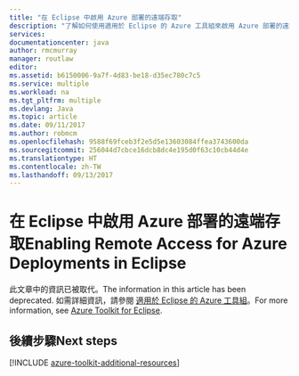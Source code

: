 ```yaml
---
title: "在 Eclipse 中啟用 Azure 部署的遠端存取"
description: "了解如何使用適用於 Eclipse 的 Azure 工具組來啟用 Azure 部署的遠端存取。"
services: 
documentationcenter: java
author: rmcmurray
manager: routlaw
editor: 
ms.assetid: b6150006-9a7f-4d83-be18-d35ec780c7c5
ms.service: multiple
ms.workload: na
ms.tgt_pltfrm: multiple
ms.devlang: Java
ms.topic: article
ms.date: 09/11/2017
ms.author: robmcm
ms.openlocfilehash: 9588f69fceb3f2e5d5e13603084ffea3743600da
ms.sourcegitcommit: 256044d7cbce16dcb8dc4e195d0f63c10cb44d4e
ms.translationtype: HT
ms.contentlocale: zh-TW
ms.lasthandoff: 09/13/2017
---
```

# <a name="enabling-remote-access-for-azure-deployments-in-eclipse"></a><span data-ttu-id="f09ec-103">在 Eclipse 中啟用 Azure 部署的遠端存取</span><span class="sxs-lookup"><span data-stu-id="f09ec-103">Enabling Remote Access for Azure Deployments in Eclipse</span></span>

<span data-ttu-id="f09ec-104">此文章中的資訊已被取代。</span><span class="sxs-lookup"><span data-stu-id="f09ec-104">The information in this article has been deprecated.</span></span> <span data-ttu-id="f09ec-105">如需詳細資訊，請參閱 [適用於 Eclipse 的 Azure 工具組](azure-toolkit-for-eclipse.md)。</span><span class="sxs-lookup"><span data-stu-id="f09ec-105">For more information, see [Azure Toolkit for Eclipse](azure-toolkit-for-eclipse.md).</span></span>

## <a name="next-steps"></a><span data-ttu-id="f09ec-106">後續步驟</span><span class="sxs-lookup"><span data-stu-id="f09ec-106">Next steps</span></span>

[!INCLUDE [azure-toolkit-additional-resources](../includes/azure-toolkit-additional-resources.md)]
